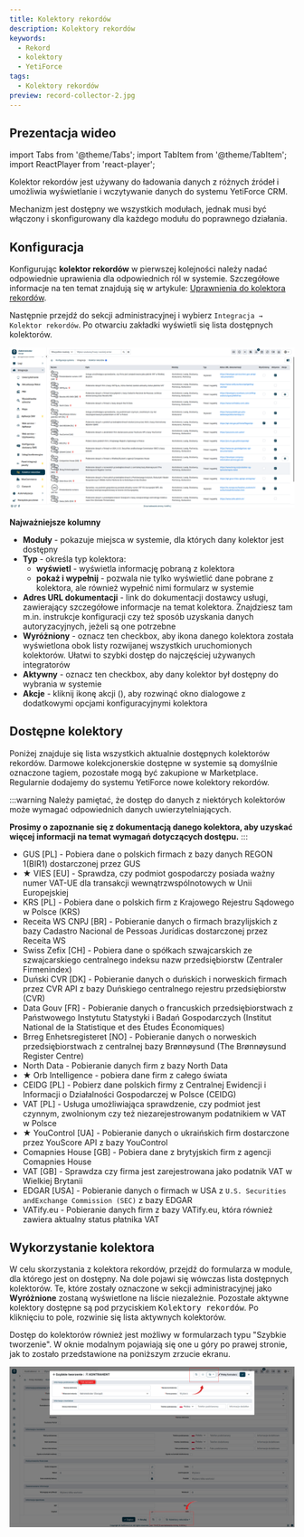 ```yaml
---
title: Kolektory rekordów
description: Kolektory rekordów
keywords:
  - Rekord
  - kolektory
  - YetiForce
tags:
  - Kolektory rekordów
preview: record-collector-2.jpg
---
```


## Prezentacja wideo

import Tabs from '@theme/Tabs';
import TabItem from '@theme/TabItem';
import ReactPlayer from 'react-player';

<Tabs groupId="XlIXiQpC9ug">
    <TabItem value="youtube-XlIXiQpC9ug" label="🎬 YouTube">
        <ReactPlayer
            url="https://www.youtube.com/watch?v=XlIXiQpC9ug"
            width="100%"
            height="500px"
            controls={true}
        />
    </TabItem>
    <TabItem value="yetiforce-XlIXiQpC9ug" label="🎥 YetiForce TV">
        <ReactPlayer url="/video/record-collector.mp4" width="100%" height="500px" controls={true} />
    </TabItem>
</Tabs>

Kolektor rekordów jest używany do ładowania danych z różnych źródeł i umożliwia wyświetlanie i wczytywanie danych do systemu YetiForce CRM.

Mechanizm jest dostępny we wszystkich modułach, jednak musi być włączony i skonfigurowany dla każdego modułu do poprawnego działania.

## Konfiguracja

Konfigurując **kolektor rekordów** w pierwszej kolejności należy nadać odpowiednie uprawienia dla odpowiednich ról w systemie. Szczegółowe informacje na ten temat znajdują się w artykule: [Uprawnienia do kolektora rekordów](/administrator-guides/integration/record-collectors/).

Następnie przejdź do sekcji administracyjnej i wybierz `Integracja → Kolektor rekordów`. Po otwarciu zakładki wyświetli się lista dostępnych kolektorów.

![record-collector-2](record-collector-2.jpg)

**Najważniejsze kolumny**

- **Moduły** - pokazuje miejsca w systemie, dla których dany kolektor jest dostępny
- **Typ** - określa typ kolektora:
  - **wyświetl** - wyświetla informację pobraną z kolektora
  - **pokaż i wypełnij** - pozwala nie tylko wyświetlić dane pobrane z kolektora, ale również wypełnić nimi formularz w systemie
- **Adres URL dokumentacji** - link do dokumentacji dostawcy usługi, zawierający szczegółowe informacje na temat kolektora. Znajdziesz tam m.in. instrukcje konfiguracji czy też sposób uzyskania danych autoryzacyjnych, jeżeli są one potrzebne
- **Wyróżniony** - oznacz ten checkbox, aby ikona danego kolektora została wyświetlona obok listy rozwijanej wszystkich uruchomionych kolektorów. Ułatwi to szybki dostęp do najczęściej używanych integratorów
- **Aktywny** - oznacz ten checkbox, aby dany kolektor był dostępny do wybrania w systemie
- **Akcje** - kliknij ikonę akcji (<kbd><i className="fas fa-cog"></i></kbd>), aby rozwinąć okno dialogowe z dodatkowymi opcjami konfiguracyjnymi kolektora

## Dostępne kolektory

Poniżej znajduje się lista wszystkich aktualnie dostępnych kolektorów rekordów. Darmowe kolekcjonerskie dostępne w systemie są domyślnie oznaczone tagiem, pozostałe mogą być zakupione w Marketplace. Regularnie dodajemy do systemu YetiForce nowe kolektory rekordów.

:::warning
Należy pamiętać, że dostęp do danych z niektórych kolektorów może wymagać odpowiednich danych uwierzytelniających.

**Prosimy o zapoznanie się z dokumentacją danego kolektora, aby uzyskać więcej informacji na temat wymagań dotyczących dostępu.**
:::

- GUS [PL] - Pobiera dane o polskich firmach z bazy danych REGON 1(BIR1) dostarczonej przez GUS
- ★ VIES [EU] - Sprawdza, czy podmiot gospodarczy posiada ważny numer VAT-UE dla transakcji wewnątrzwspólnotowych w Unii Europejskiej
- KRS [PL] - Pobiera dane o polskich firm z Krajowego Rejestru Sądowego w Polsce (KRS)
- Receita WS CNPJ [BR] - Pobieranie danych o firmach brazylijskich z bazy Cadastro Nacional de Pessoas Jurídicas dostarczonej przez Receita WS
- Swiss Zefix [CH] - Pobiera dane o spółkach szwajcarskich ze szwajcarskiego centralnego indeksu nazw przedsiębiorstw (Zentraler Firmenindex)
- Duński CVR [DK] - Pobieranie danych o duńskich i norweskich firmach przez CVR API z bazy Duńskiego centralnego rejestru przedsiębiorstw (CVR)
- Data Gouv [FR] - Pobieranie danych o francuskich przedsiębiorstwach z Państwowego Instytutu Statystyki i Badań Gospodarczych (Institut National de la Statistique et des Études Économiques)
- Brreg Enhetsregisteret [NO] - Pobieranie danych o norweskich przedsiębiorstwach z centralnej bazy Brønnøysund (The Brønnøysund Register Centre)
- North Data - Pobieranie danych firm z bazy North Data
- ★ Orb Intelligence - pobiera dane firm z całego świata
- CEIDG [PL] - Pobierz dane polskich firmy z Centralnej Ewidencji i Informacji o Działalności Gospodarczej w Polsce (CEIDG)
- VAT [PL] - Usługa umożliwiająca sprawdzenie, czy podmiot jest czynnym, zwolnionym czy też niezarejestrowanym podatnikiem w VAT w Polsce
- ★ YouControl [UA] - Pobieranie danych o ukraińskich firm dostarczone przez YouScore API z bazy YouControl
- Comapnies House [GB] - Pobiera dane z brytyjskich firm z agencji Comapnies House
- VAT [GB] - Sprawdza czy firma jest zarejestrowana jako podatnik VAT w Wielkiej Brytanii
- EDGAR [USA] - Pobieranie danych o firmach w USA z `U.S. Securities andExchange Commission (SEC)` z bazy EDGAR
- VATify.eu - Pobieranie danych firm z bazy VATify.eu, która również zawiera aktualny status płatnika VAT

## Wykorzystanie kolektora

W celu skorzystania z kolektora rekordów, przejdź do formularza w module, dla którego jest on dostępny. Na dole pojawi się wówczas lista dostępnych kolektorów. Te, które zostały oznaczone w sekcji administracyjnej jako **Wyróżnione** zostaną wyświetlone na liście niezależnie. Pozostałe aktywne kolektory dostępne są pod przyciskiem <kbd>Kolektory rekordów</kbd>. Po kliknięciu to pole, rozwinie się lista aktywnych kolektorów.

Dostęp do kolektorów również jest możliwy w formularzach typu "Szybkie tworzenie". W oknie modalnym pojawiają się one u góry po prawej stronie, jak to zostało przedstawione na poniższym zrzucie ekranu.

![record-collector-1](record-collector-1.jpg)
